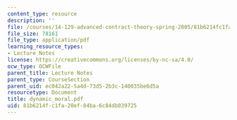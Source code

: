 ```yaml
---
content_type: resource
description: ''
file: /courses/14-129-advanced-contract-theory-spring-2005/81b6214fc1fa20ef84ba6c84db039725_dynamic_moral.pdf
file_size: 78161
file_type: application/pdf
learning_resource_types:
- Lecture Notes
license: https://creativecommons.org/licenses/by-nc-sa/4.0/
ocw_type: OCWFile
parent_title: Lecture Notes
parent_type: CourseSection
parent_uid: ec042a22-5a4d-73d5-2b3c-140035be6d5a
resourcetype: Document
title: dynamic_moral.pdf
uid: 81b6214f-c1fa-20ef-84ba-6c84db039725
---
```

